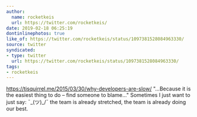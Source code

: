 ```yaml
---
author:
  name: rocketkeis
  url: https://twitter.com/rocketkeis/
date: 2019-02-18 06:25:19
dontinlinephotos: true
like_of: https://twitter.com/rocketkeis/status/1097381528084963330/
source: twitter
syndicated:
- type: twitter
  url: https://twitter.com/rocketkeis/status/1097381528084963330/
tags:
- rocketkeis
---
```


https://tisquirrel.me/2015/03/30/why-developers-are-slow/ "...Because it is the easiest thing to do – find someone to blame..."  Sometimes I just want to just say: ¯\_(ツ)_/¯ the team is already stretched, the team is already doing our best.
